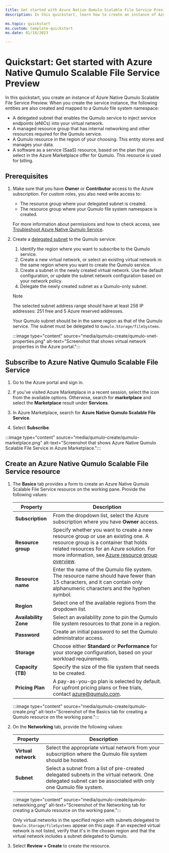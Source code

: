 ```yaml
---
title: Get started with Azure Native Qumulo Scalable File Service Preview
description: In this quickstart, learn how to create an instance of Azure Native Qumulo Scalable File Service.

ms.topic: quickstart 
ms.custom: template-quickstart
ms.date: 01/18/2023

---
```


# Quickstart: Get started with Azure Native Qumulo Scalable File Service Preview

In this quickstart, you create an instance of Azure Native Qumulo Scalable File Service Preview. When you create the service instance, the following entities are also created and mapped to a Qumulo file system namespace:

- A delegated subnet that enables the Qumulo service to inject service endpoints (eNICs) into your virtual network.
- A managed resource group that has internal networking and other resources required for the Qumulo service. 
- A Qumulo resource in the region of your choosing. This entity stores and manages your data.
- A software as a service (SaaS) resource, based on the plan that you select in the Azure Marketplace offer for Qumulo. This resource is used for billing.

## Prerequisites

1. Make sure that you have **Owner** or **Contributor** access to the Azure subscription. For custom roles, you also need write access to:

   - The resource group where your delegated subnet is created.
   - The resource group where your Qumulo file system namespace is created.

   For more information about permissions and how to check access, see [Troubleshoot Azure Native Qumulo Service](qumulo-troubleshoot.md).

1. Create a [delegated subnet](/azure/virtual-network/subnet-delegation-overview) to the Qumulo service:
        
    1. Identify the region where you want to subscribe to the Qumulo service.
    1. Create a new virtual network, or select an existing virtual network in the same region where you want to create the Qumulo service.
    1. Create a subnet in the newly created virtual network. Use the default configuration, or update the subnet network configuration based on your network policy.
    1. Delegate the newly created subnet as a Qumulo-only subnet.

   > [!NOTE]
   > The selected subnet address range should have at least 256 IP addresses: 251 free and 5 Azure reserved addresses. 
   > 
   > Your Qumulo subnet should be in the same region as that of the Qumulo service. The subnet must be delegated to `Qumulo.Storage/fileSystems`.

   :::image type="content" source="media/qumulo-create/qumulo-vnet-properties.png" alt-text="Screenshot that shows virtual network properties in the Azure portal.":::

## Subscribe to Azure Native Qumulo Scalable File Service

1. Go to the Azure portal and sign in.

1. If you've visited Azure Marketplace in a recent session, select the icon from the available options. Otherwise, search for **marketplace** and select the **Marketplace** result under **Services**.

1. In Azure Marketplace, search for **Azure Native Qumulo Scalable File Service**.

1. Select **Subscribe**.

:::image type="content" source="media/qumulo-create/qumulo-marketplace.png" alt-text="Screenshot that shows Azure Native Qumulo Scalable File Service in Azure Marketplace.":::

## Create an Azure Native Qumulo Scalable File Service resource

1. The **Basics** tab provides a form to create an Azure Native Qumulo Scalable File Service resource on the working pane. Provide the following values:   
  
   | **Property** | **Description** |
   |--|--|
   |**Subscription** | From the dropdown list, select the Azure subscription where you have **Owner** access. |
   |**Resource group** | Specify whether you want to create a new resource group or use an existing one. A resource group is a container that holds related resources for an Azure solution. For more information, see [Azure resource group overview](/azure/azure-resource-manager/management/overview). |
   |**Resource name** | Enter the name of the Qumulo file system. The resource name should have fewer than 15 characters, and it can contain only alphanumeric characters and the hyphen symbol.|
   |**Region** | Select one of the available regions from the dropdown list. |
   |**Availability Zone** | Select an availability zone to pin the Qumulo file system resources to that zone in a region. |
   |**Password** | Create an initial password to set the Qumulo administrator access. |
   |**Storage** | Choose either **Standard** or **Performance** for your storage configuration, based on your workload requirements.|
   |**Capacity (TB)** | Specify the size of the file system that needs to be created.|
   |**Pricing Plan** | A pay-as-you-go plan is selected by default. For upfront pricing plans or free trials, contact azure@qumulo.com. |

   :::image type="content" source="media/qumulo-create/qumulo-create.png" alt-text="Screenshot of the Basics tab for creating a Qumulo resource on the working pane."::: 

1. On the **Networking** tab, provide the following values:

   |**Property** |**Description** |
   |--|--|
   | **Virtual network** | Select the appropriate virtual network from your subscription where the Qumulo file system should be hosted.|
   | **Subnet** | Select a subnet from a list of pre-created delegated subnets in the virtual network. One delegated subnet can be associated with only one Qumulo file system.|

   :::image type="content" source="media/qumulo-create/qumulo-networking.png" alt-text="Screenshot of the Networking tab for creating a Qumulo resource on the working pane.":::
    
    Only virtual networks in the specified region with subnets delegated to `Qumulo.Storage/fileSystems` appear on this page. If an expected virtual network is not listed, verify that it's in the chosen region and that the virtual network includes a subnet delegated to Qumulo.

1. Select **Review + Create** to create the resource.
